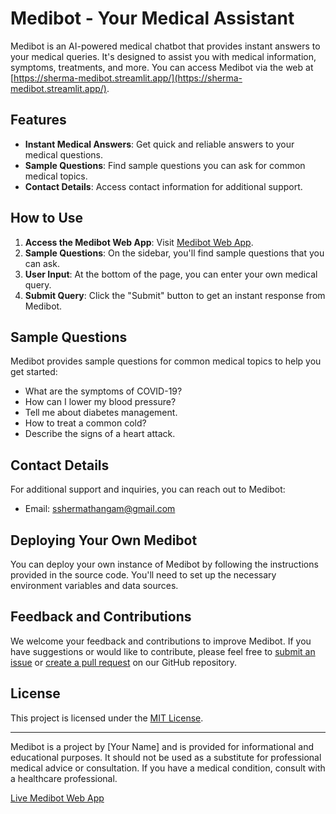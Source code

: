 # Medibot - Your Medical Assistant

Medibot is an AI-powered medical chatbot that provides instant answers to your medical queries. It's designed to assist you with medical information, symptoms, treatments, and more. You can access Medibot via the web at [https://sherma-medibot.streamlit.app/](https://sherma-medibot.streamlit.app/).

## Features

- **Instant Medical Answers**: Get quick and reliable answers to your medical questions.
- **Sample Questions**: Find sample questions you can ask for common medical topics.
- **Contact Details**: Access contact information for additional support.

## How to Use

1. **Access the Medibot Web App**: Visit [Medibot Web App](https://sherma-medibot.streamlit.app/).
2. **Sample Questions**: On the sidebar, you'll find sample questions that you can ask.
3. **User Input**: At the bottom of the page, you can enter your own medical query.
4. **Submit Query**: Click the "Submit" button to get an instant response from Medibot.

## Sample Questions

Medibot provides sample questions for common medical topics to help you get started:

- What are the symptoms of COVID-19?
- How can I lower my blood pressure?
- Tell me about diabetes management.
- How to treat a common cold?
- Describe the signs of a heart attack.

## Contact Details

For additional support and inquiries, you can reach out to Medibot:

- Email: sshermathangam@gmail.com

## Deploying Your Own Medibot

You can deploy your own instance of Medibot by following the instructions provided in the source code. You'll need to set up the necessary environment variables and data sources.

## Feedback and Contributions

We welcome your feedback and contributions to improve Medibot. If you have suggestions or would like to contribute, please feel free to [submit an issue](https://github.com/your-repo/issues) or [create a pull request](https://github.com/your-repo/pulls) on our GitHub repository.

## License

This project is licensed under the [MIT License](LICENSE.md).

---

Medibot is a project by [Your Name] and is provided for informational and educational purposes. It should not be used as a substitute for professional medical advice or consultation. If you have a medical condition, consult with a healthcare professional.

[Live Medibot Web App](https://sherma-medibot.streamlit.app/)

